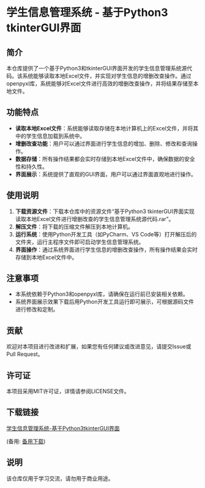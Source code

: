 # 学生信息管理系统 - 基于Python3 tkinterGUI界面

## 简介

本仓库提供了一个基于Python3和tkinterGUI界面开发的学生信息管理系统源代码。该系统能够读取本地Excel文件，并实现对学生信息的增删改查操作。通过openpyxl库，系统能够对Excel文件进行高效的增删改查操作，并将结果存储至本地文件。

## 功能特点

- **读取本地Excel文件**：系统能够读取存储在本地计算机上的Excel文件，并将其中的学生信息加载到系统中。
- **增删改查功能**：用户可以通过界面进行学生信息的增加、删除、修改和查询操作。
- **数据存储**：所有操作结果都会实时存储到本地Excel文件中，确保数据的安全性和持久性。
- **界面展示**：系统提供了直观的GUI界面，用户可以通过界面直观地进行操作。

## 使用说明

1. **下载资源文件**：下载本仓库中的资源文件“基于Python3 tkinterGUI界面实现读取本地Excel文件进行增删改查的学生信息管理系统源代码.rar”。
2. **解压文件**：将下载的压缩文件解压到本地计算机。
3. **运行系统**：使用Python开发工具（如PyCharm、VS Code等）打开解压后的文件夹，运行主程序文件即可启动学生信息管理系统。
4. **界面操作**：通过系统界面进行学生信息的增删改查操作，所有操作结果会实时存储到本地Excel文件中。

## 注意事项

- 本系统依赖于Python3和openpyxl库，请确保在运行前已安装相关依赖。
- 系统界面展示效果下载后用Python开发工具运行即可展示，可根据源码文件进行修改和定制。

## 贡献

欢迎对本项目进行改进和扩展，如果您有任何建议或改进意见，请提交Issue或Pull Request。

## 许可证

本项目采用MIT许可证，详情请参阅LICENSE文件。

## 下载链接
[学生信息管理系统-基于Python3tkinterGUI界面](https://pan.quark.cn/s/2e429d3be689) 

(备用: [备用下载](https://pan.baidu.com/s/1rJrqG4LoAVEVodu6KUrT-g?pwd=1234))

## 说明

该仓库仅用于学习交流，请勿用于商业用途。
